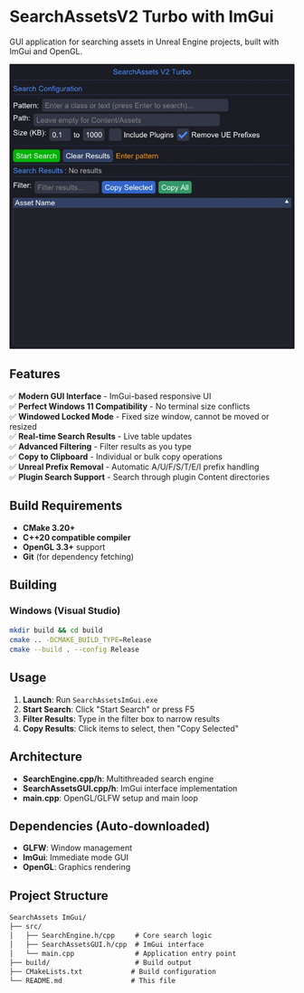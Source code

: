 # SearchAssetsV2 Turbo with ImGui

GUI application for searching assets in Unreal Engine projects, built with ImGui and OpenGL.

![SearchAssets ImGui Interface](img/Screenshot.jpg)

## Features

✅ **Modern GUI Interface** - ImGui-based responsive UI  
✅ **Perfect Windows 11 Compatibility** - No terminal size conflicts  
✅ **Windowed Locked Mode** - Fixed size window, cannot be moved or resized  
✅ **Real-time Search Results** - Live table updates  
✅ **Advanced Filtering** - Filter results as you type  
✅ **Copy to Clipboard** - Individual or bulk copy operations  
✅ **Unreal Prefix Removal** - Automatic A/U/F/S/T/E/I prefix handling  
✅ **Plugin Search Support** - Search through plugin Content directories

## Build Requirements

- **CMake 3.20+**
- **C++20 compatible compiler**
- **OpenGL 3.3+** support
- **Git** (for dependency fetching)

## Building

### Windows (Visual Studio)

```bash
mkdir build && cd build
cmake .. -DCMAKE_BUILD_TYPE=Release
cmake --build . --config Release
```

## Usage

1. **Launch**: Run `SearchAssetsImGui.exe`
2. **Start Search**: Click "Start Search" or press F5
3. **Filter Results**: Type in the filter box to narrow results
4. **Copy Results**: Click items to select, then "Copy Selected"

## Architecture

- **SearchEngine.cpp/h**: Multithreaded search engine
- **SearchAssetsGUI.cpp/h**: ImGui interface implementation
- **main.cpp**: OpenGL/GLFW setup and main loop

## Dependencies (Auto-downloaded)

- **GLFW**: Window management
- **ImGui**: Immediate mode GUI
- **OpenGL**: Graphics rendering

## Project Structure

```
SearchAssets ImGui/
├── src/
│   ├── SearchEngine.h/cpp     # Core search logic
│   ├── SearchAssetsGUI.h/cpp  # ImGui interface
│   └── main.cpp               # Application entry point
├── build/                     # Build output
├── CMakeLists.txt            # Build configuration
└── README.md                 # This file
```
